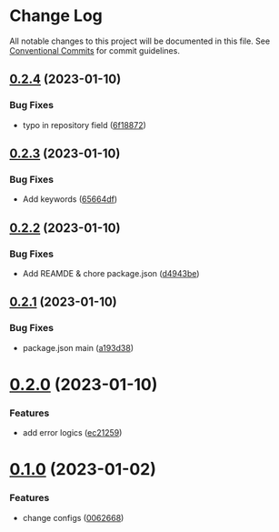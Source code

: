 # Change Log

All notable changes to this project will be documented in this file.
See [Conventional Commits](https://conventionalcommits.org) for commit guidelines.

## [0.2.4](https://github.com/toss/packlint/compare/v0.2.3...v0.2.4) (2023-01-10)

### Bug Fixes

* typo in repository field ([6f18872](https://github.com/toss/packlint/commit/6f1887294e442dbffd00cafb48780c080b1a3220))

## [0.2.3](https://github.com/toss/packlint/compare/v0.2.2...v0.2.3) (2023-01-10)

### Bug Fixes

* Add keywords ([65664df](https://github.com/toss/packlint/commit/65664dfc807502a3dc0f21650b4c26ed5995f800))

## [0.2.2](https://github.com/toss/packlint/compare/v0.2.1...v0.2.2) (2023-01-10)

### Bug Fixes

* Add REAMDE & chore package.json ([d4943be](https://github.com/toss/packlint/commit/d4943be5026a080d86dd33012b5c5279a64a6454))

## [0.2.1](https://github.com/toss/packlint/compare/v0.2.0...v0.2.1) (2023-01-10)

### Bug Fixes

* package.json main ([a193d38](https://github.com/toss/packlint/commit/a193d380078d6b04accb165be15f9bd7de8a97b1))

# [0.2.0](https://github.com/toss/packlint/compare/v0.1.0...v0.2.0) (2023-01-10)

### Features

* add error logics ([ec21259](https://github.com/toss/packlint/commit/ec2125902eaad2cdee5c4e11ec8c26d60b9aebdc))

# [0.1.0](https://github.com/toss/packlint/compare/v0.0.9...v0.1.0) (2023-01-02)

### Features

* change configs ([0062668](https://github.com/toss/packlint/commit/006266897800c0c34a18b76fe977edec9d2666ad))
